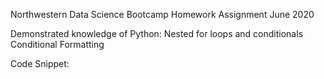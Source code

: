 Northwestern Data Science Bootcamp Homework Assignment June 2020

Demonstrated knowledge of Python: Nested for loops and conditionals Conditional Formatting

Code Snippet:
